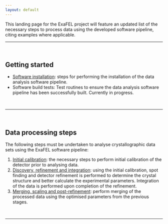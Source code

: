 ```yaml
---
layout: default
---
```

This landing page for the ExaFEL project will feature an updated list of the necessary steps to process data using the developed software pipeline, citing examples where applicable.

---
<br/>

## Getting started
  - [Software installation](psana-cctbx-install): steps for performing the installation of the data analysis software pipeline.
  - Software build tests: Test routines to ensure the data analysis software pipeline has been successfully built. Currently in progress.

<br/>

---
<br/>


## Data processing steps
The following steps must be undertaken to analyse crystallographic data sets using the ExaFEL software pipeline:
  1. [Initial calibration](cspad-calib): the necessary steps to perform initial calibration of the detector prior to analysing data.
  2. [Discovery, refinement and integration](disc-refine): using the initial calibration, spot finding and detector refinement is performed to determine the crystal structure and better calculate the experimental parameters. Integration of the data is performed upon completion of the refinement.
  3. [Merging, scaling and post-refinement](merge-scale): perform merging of the processed data using the optimised parameters from the previous stages.

  <br/>

  ---
  <br/>
